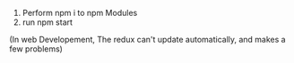 1. Perform npm i to npm Modules
2. run npm start

(In web Developement, The redux can't update automatically, and makes a few problems)